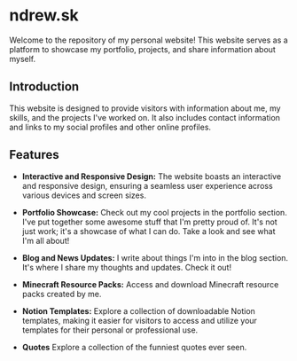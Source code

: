 # ndrew.sk

Welcome to the repository of my personal website! This website serves as a platform to showcase my portfolio, projects, and share information about myself.

## Introduction

This website is designed to provide visitors with information about me, my skills, and the projects I've worked on. It also includes contact information and links to my social profiles and other online profiles.

## Features

- **Interactive and Responsive Design:** The website boasts an interactive and responsive design, ensuring a seamless user experience across various devices and screen sizes.

- **Portfolio Showcase:** Check out my cool projects in the portfolio section. I've put together some awesome stuff that I'm pretty proud of. It's not just work; it's a showcase of what I can do. Take a look and see what I'm all about!

- **Blog and News Updates:** I write about things I'm into in the blog section. It's where I share my thoughts and updates. Check it out!

- **Minecraft Resource Packs:** Access and download Minecraft resource packs created by me.

- **Notion Templates:** Explore a collection of downloadable Notion templates, making it easier for visitors to access and utilize your templates for their personal or professional use.

- **Quotes** Explore a collection of the funniest quotes ever seen.








